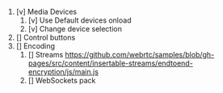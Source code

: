 1. [v] Media Devices
   1. [v] Use Default devices onload
   2. [v] Change device selection
2. [] Control buttons
3. [] Encoding
   1. [] Streams https://github.com/webrtc/samples/blob/gh-pages/src/content/insertable-streams/endtoend-encryption/js/main.js
   2. [] WebSockets pack
